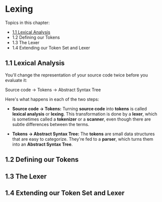 # Lexing

Topics in this chapter:

- [1.1 Lexical Analysis](1.1-Lexical-Analysis)
- 1.2 Defining our Tokens
- 1.3 The Lexer
- 1.4 Extending our Token Set and Lexer

## 1.1 Lexical Analysis

You'll change the representation of your source code twice before you evaluate it:

Source code → Tokens → Abstract Syntax Tree

Here's what happens in each of the two steps:

- **Source code → Tokens:** Turning **source code** into **tokens** is called **lexical analysis** or **lexing**. This transformation is done by a **lexer**, which is sometimes called a **tokenizer** or a **scanner**, even though there are subtle differences between the terms.

- **Tokens → Abstract Syntax Tree:** The **tokens** are small data structures that are easy to categorize. They're fed to a **parser**, which turns them into an **Abstract Syntax Tree**.
 
## 1.2 Defining our Tokens
## 1.3 The Lexer
## 1.4 Extending our Token Set and Lexer
